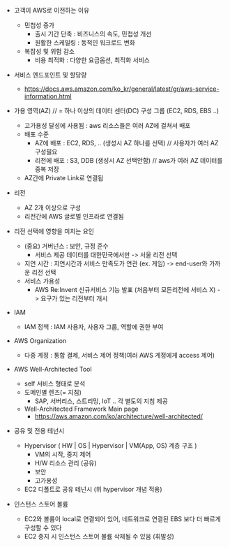 * 고객이 AWS로 이전하는 이유
  * 민첩성 증가
    * 출시 기간 단축 : 비즈니스의 속도, 민첩성 개선
    * 원활한 스케일링 : 동적인 워크로드 변화
  * 복잡성 및 위험 감소
    * 비용 최적화 : 다양한 요금옵션, 최적화 서비스
* 서비스 엔드포인트 및 할당량
  * https://docs.aws.amazon.com/ko_kr/general/latest/gr/aws-service-information.html

* 가용 영역(AZ) // = 하나 이상의 데이터 센터(DC) 구성 그룹 (EC2, RDS, EBS ..)
  * 고가용성 달성에 사용됨 : aws 리소스들은 여러 AZ에 걸쳐서 배포
  * 배포 수준
    * AZ에 배포 : EC2, RDS, .. (생성시 AZ 하나를 선택) // 사용자가 여러 AZ 구성필요
    * 리전에 배포 : S3, DDB (생성시 AZ 선택안함) // aws가 여러 AZ 데이터를 중복 저장
  * AZ간에 Private Link로 연결됨

* 리전
  * AZ 2개 이상으로 구성
  * 리전간에 AWS 글로벌 인프라로 연결됨

* 리전 선택에 영향을 미치는 요인
  * (중요) 거버넌스 : 보안, 규정 준수
    * 서비스 제공 데이터를 대한민국에서만 -> 서울 리전 선택
  * 지연 시간 : 지연시간과 서비스 만족도가 연관 (ex. 게임) -> end-user와 가까운 리전 선택
  * 서비스 가용성
    * AWS Re:Invent 신규서비스 기능 발표 (처음부터 모든리전에 서비스 X) -> 요구가 있는 리전부터 개시

* IAM
  * IAM 정책 : IAM 사용자, 사용자 그룹, 역할에 권한 부여

* AWS Organization
  * 다중 계정 : 통합 결제, 서비스 제어 정책(여러 AWS 계정에게 access 제어)

* AWS Well-Architected Tool
  * self 서비스 형태로 분석
  * 도메인별 렌즈(= 지침)
    * SAP, 서버리스, 스트리밍, IoT .. 각 별도의 지침 제공
  * Well-Architected Framework Main page
    * https://aws.amazon.com/ko/architecture/well-architected/

* 공유 및 전용 테넌시
  * Hypervisor ( HW | OS | Hypervisor | VM(App, OS) 계층 구조 )
    * VM의 시작, 중지 제어
    * H/W 리소스 관리 (공유)
    * 보안
    * 고가용성
  * EC2 디폴트로 공유 테넌시 (위 hypervisor 개념 적용)

* 인스턴스 스토어 볼륨
  * EC2와 볼륨이 local로 연결되어 있어, 네트워크로 연결된 EBS 보다 더 빠르게 구성할 수 있다
  * EC2 중지 시 인스턴스 스토어 볼륨 삭제될 수 있음 (휘발성)

